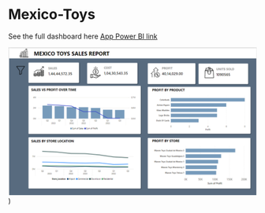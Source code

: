 # Mexico-Toys
See the full dashboard here [App Power BI link](https://app.powerbi.com/links/aabgZ62tng?ctid=8aae2104-d553-40b7-887f-3b70446f7987&pbi_source=linkShare)

![Dashboard](https://github.com/Monica008/Mexico-Toys/blob/main/Screenshot%202024-11-26%20091427.png))
